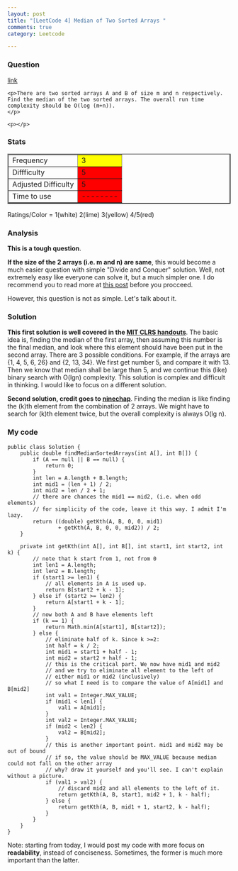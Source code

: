 ```yaml
---
layout: post
title: "[LeetCode 4] Median of Two Sorted Arrays "
comments: true
category: Leetcode

---
```


### Question 

[link](https://oj.leetcode.com/problems/median-of-two-sorted-arrays/)

<div class="question-content">
    <p></p>
    
    <p>There are two sorted arrays A and B of size m and n respectively. Find the median of the two sorted arrays. The overall run time complexity should be O(log (m+n)).
    </p>
    
    <p></p>
</div>

### Stats

<table border="2">
	<tr>
		<td>Frequency</td>
		<td bgcolor="yellow">3</td>
	</tr>
	<tr>
		<td>Diffficulty</td>
		<td bgcolor="red">5</td>
	</tr>
	<tr>
		<td>Adjusted Difficulty</td>
		<td bgcolor="red">5</td>
	</tr>
	<tr>
		<td>Time to use</td>
		<td bgcolor="red">--------</td>
	</tr>
</table>

Ratings/Color = 1(white) 2(lime) 3(yellow) 4/5(red)

### Analysis

__This is a tough question__. 

__If the size of the 2 arrays (i.e. m and n) are same__, this would become a much easier question with simple "Divide and Conquer" solution. Well, not extremely easy like everyone can solve it, but a much simpler one. I do recommend you to read more at [this post](http://www.geeksforgeeks.org/median-of-two-sorted-arrays/) before you procceed. 

However, this question is not as simple. Let's talk about it. 

### Solution

__This first solution is well covered in the [MIT CLRS handouts](http://www2.myoops.org/course_material/mit/NR/rdonlyres/Electrical-Engineering-and-Computer-Science/6-046JFall-2005/30C68118-E436-4FE3-8C79-6BAFBB07D935/0/ps9sol.pdf)__. The basic idea is, finding the median of the first array, then assuming this number is the final median, and look where this element should have been put in the second array. There are 3 possible conditions. For example, if the arrays are {1, 4, 5, 6, 26} and {2, 13, 34}. We first get number 5, and compare it with 13. Then we know that median shall be large than 5, and we continue this (like) binary search with O(lgn) complexity. This solution is complex and difficult in thinking. I would like to focus on a different solution. 

__Second solution, credit goes to [ninechap](http://answer.ninechapter.com/solutions/median-of-two-sorted-arrays/)__. Finding the median is like finding the (k)th element from the combination of 2 arrays. We might have to search for (k)th element twice, but the overall complexity is always O(lg n). 

### My code 

    public class Solution {
        public double findMedianSortedArrays(int A[], int B[]) {
            if (A == null || B == null) {
                return 0;
            }
            int len = A.length + B.length;
            int mid1 = (len + 1) / 2;
            int mid2 = len / 2 + 1;
            // there are chances the mid1 == mid2, (i.e. when odd elements) 
            // for simplicity of the code, leave it this way. I admit I'm lazy. 
            return ((double) getKth(A, B, 0, 0, mid1) 
                    + getKth(A, B, 0, 0, mid2)) / 2;
        }

        private int getKth(int A[], int B[], int start1, int start2, int k) {
            // note that k start from 1, not from 0
            int len1 = A.length;
            int len2 = B.length;
            if (start1 >= len1) {
                // all elements in A is used up.
                return B[start2 + k - 1];
            } else if (start2 >= len2) {
                return A[start1 + k - 1];
            }
            // now both A and B have elements left
            if (k == 1) {
                return Math.min(A[start1], B[start2]);
            } else {
                // eliminate half of k. Since k >=2: 
                int half = k / 2;
                int mid1 = start1 + half - 1;
                int mid2 = start2 + half - 1;
                // this is the critical part. We now have mid1 and mid2
                // and we try to eliminate all element to the left of
                // either mid1 or mid2 (inclusively)
                // so what I need is to compare the value of A[mid1] and B[mid2]
                int val1 = Integer.MAX_VALUE;
                if (mid1 < len1) {
                    val1 = A[mid1];
                }
                int val2 = Integer.MAX_VALUE;
                if (mid2 < len2) {
                    val2 = B[mid2];
                }
                // this is another important point. mid1 and mid2 may be out of bound
                // if so, the value should be MAX_VALUE because median could not fall on the other array
                // why? draw it yourself and you'll see. I can't explain without a picture. 
                if (val1 > val2) {
                    // discard mid2 and all elements to the left of it. 
                    return getKth(A, B, start1, mid2 + 1, k - half);
                } else {
                    return getKth(A, B, mid1 + 1, start2, k - half);
                }
            }
        }
    }

Note: starting from today, I would post my code with more focus on __readability__, instead of conciseness. Sometimes, the former is much more important than the latter. 
